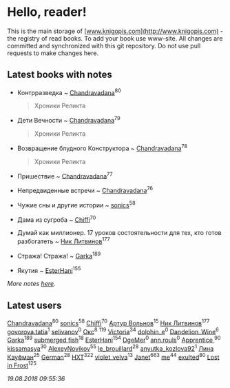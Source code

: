 # Hello, reader!
This is the main storage of [www.knigopis.com](http://www.knigopis.com) - the registry of read books.
To add your book use www-site. All changes are committed and synchronized with this git repository.
Do not use pull requests to make changes here.


## Latest books with notes
* Контрразведка ~ [Chandravadana](users/105/105866022348292919948-google)<sup>80</sup>
    > Хроники Реликта

* Дети Вечности ~ [Chandravadana](users/105/105866022348292919948-google)<sup>79</sup>
    > Хроники Реликта

* Возвращение блудного Конструктора ~ [Chandravadana](users/105/105866022348292919948-google)<sup>78</sup>
    > Хроники Реликта

* Пришествие ~ [Chandravadana](users/105/105866022348292919948-google)<sup>77</sup>

* Непредвиденные встречи ~ [Chandravadana](users/105/105866022348292919948-google)<sup>76</sup>

* Чужие сны и другие истории ~ [sonics](users/588/5880221-vkontakte)<sup>58</sup>

* Дама из сугроба ~ [Chiffi](users/105/105831994080785626680-google)<sup>70</sup>

* Думай как миллионер. 17 уроков состоятельности для тех, кто готов разбогатеть ~ [Ник Литвинов](users/241/241974816-vkontakte)<sup>177</sup>

* Стража! Стража! ~ [Garka](users/115/115753719718250012620-google)<sup>189</sup>

* Якутия ~ [EsterHani](users/305/30558181-vkontakte)<sup>155</sup>


_More notes [here](latest_books_with_notes.md)._


## Latest users
[Chandravadana](users/105/105866022348292919948-google)<sup>80</sup> 
[sonics](users/588/5880221-vkontakte)<sup>58</sup> 
[Chiffi](users/105/105831994080785626680-google)<sup>70</sup> 
[Артур Вольнов](users/225/225880893-vkontakte)<sup>15</sup> 
[Ник Литвинов](users/241/241974816-vkontakte)<sup>177</sup> 
[govorova.tatia](users/500/500014724-vkontakte)<sup>1</sup> 
[selivanov](users/104/104491677658529528381-google)<sup>0</sup> 
[Окс](users/102/102536471289425216982-google)<sup>8</sup> 
[](users/115/115826717712507836033-google)<sup>119</sup> 
[Victoria](users/113/113794223924688167852-google)<sup>34</sup> 
[dolphin_e](users/420/42041301-vkontakte)<sup>0</sup> 
[Dandelion_Wine](users/586/58602788-vkontakte)<sup>6</sup> 
[Garka](users/115/115753719718250012620-google)<sup>189</sup> 
[submerged fish](users/471/471364154-yandex)<sup>18</sup> 
[EsterHani](users/305/30558181-vkontakte)<sup>154</sup> 
[DgeMer](users/100/100222681156940260683-google)<sup>0</sup> 
[ann.rouls](users/356/356097243-vkontakte)<sup>0</sup> 
[Apprentice ](users/528/52821952-vkontakte)<sup>90</sup> 
[kissamasya](users/684/68439978-vkontakte)<sup>30</sup> 
[AlexeyNovikov](users/170/170278332-vkontakte)<sup>55</sup> 
[le_brouillard](users/133/13330781-vkontakte)<sup>28</sup> 
[anyutka_kozlova92](users/223/22376066-vkontakte)<sup>1</sup> 
[Лина Кауфман](users/143/143278479-vkontakte)<sup>25</sup> 
[German](users/112/112254248549638795343-google)<sup>28</sup> 
[HXT](users/100/100002563462782-facebook)<sup>322</sup> 
[violet_velva](users/116/116961712580551399099-google)<sup>13</sup> 
[Janet](users/108/108113656204404967440-google)<sup>663</sup> 
[me](users/381/381417697-yandex)<sup>44</sup> 
[exulted](users/100/100599204551896265722-google)<sup>80</sup> 
[Lost in Frost](users/103/103293621948650602575-google)<sup>125</sup> 


_19.08.2018 09:55:36_
